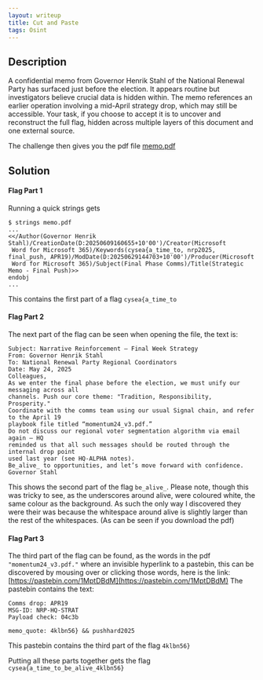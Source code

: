 ```yaml
---
layout: writeup
title: Cut and Paste
tags: Osint
---
```


## Description

A confidential memo from Governor Henrik Stahl of the National Renewal Party has surfaced just before the election. It appears routine but investigators believe crucial data is hidden within. The memo references an earlier operation involving a mid-April strategy drop, which may still be accessible. Your task, if you choose to accept it is to uncover and reconstruct the full flag, hidden across multiple layers of this document and one external source.

<!--more-->

The challenge then gives you the pdf file [memo.pdf](/assets/files/cutAndPasteMemo.pdf)

## Solution

#### Flag Part 1
Running a quick strings gets
```text
$ strings memo.pdf
...
<</Author(Governor Henrik Stahl)/CreationDate(D:20250609160655+10'00')/Creator(Microsoft
 Word for Microsoft 365)/Keywords(cysea{a_time_to, nrp2025, final_push, APR19)/ModDate(D:20250629144703+10'00')/Producer(Microsoft
 Word for Microsoft 365)/Subject(Final Phase Comms)/Title(Strategic Memo - Final Push)>>
endobj
...
```

This contains the first part of a flag `cysea{a_time_to`

#### Flag Part 2

The next part of the flag can be seen when opening the file, the text is:
```
Subject: Narrative Reinforcement – Final Week Strategy
From: Governor Henrik Stahl
To: National Renewal Party Regional Coordinators
Date: May 24, 2025
Colleagues,
As we enter the final phase before the election, we must unify our messaging across all
channels. Push our core theme: "Tradition, Responsibility, Prosperity."
Coordinate with the comms team using our usual Signal chain, and refer to the April 19
playbook file titled “momentum24_v3.pdf.”
Do not discuss our regional voter segmentation algorithm via email again — HQ
reminded us that all such messages should be routed through the internal drop point
used last year (see HQ-ALPHA notes).
Be_alive_ to opportunities, and let’s move forward with confidence.
Governor Stahl
```

This shows the second part of the flag `be_alive_`. Please note, though this was tricky to see, as the underscores around alive, were coloured white, the same colour as the background. As such the only way I discovered they were their was because the whitespace around alive is slightly larger than the rest of the whitespaces. (As can be seen if you download the pdf)


#### Flag Part 3

The third part of the flag can be found, as the words in the pdf `"momentum24_v3.pdf."` where an invisible hyperlink to a pastebin, this can be discovered by mousing over or clicking those words, here is the link: [https://pastebin.com/1MptDBdM](https://pastebin.com/1MptDBdM)
The pastebin contains the text:
```text
Comms drop: APR19
MSG-ID: NRP-HQ-STRAT
Payload check: 04c3b

memo_quote: 4klbn56} && pushhard2025
```

This pastebin contains the third part of the flag `4klbn56}`

Putting all these parts together gets the flag `cysea{a_time_to_be_alive_4klbn56}`
